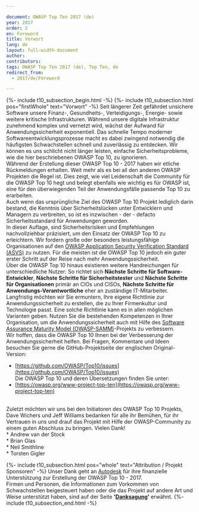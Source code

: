 ```yaml
---

document: OWASP Top Ten 2017 (de)
year: 2017
order: 2
en: Foreword
title: Vorwort
lang: de
layout: full-width-document
author:
contributors:
tags: OWASP Top Ten 2017 (de), Top Ten, de
redirect_from:
  - 2017/de/Foreword

---
```


{%- include t10_subsection_begin.html -%}
{%- include t10_subsection.html pos="firstWhole" text="Vorwort" -%}
Seit längerer Zeit gefährdet unsichere Software unsere Finanz-, Gesundheits-, Verteidigungs-, Energie- sowie weitere kritische Infrastrukturen. Während unsere digitale Infrastruktur zunehmend komplex und vernetzt wird, wächst der Aufwand für Anwendungssicherheit exponentiell. Das schnelle Tempo moderner Softwareentwicklungsprozesse macht es dabei zwingend notwendig die häufigsten Schwachstellen schnell und zuverlässig zu entdecken. Wir können es uns schlicht nicht länger leisten, einfache Sicherheitsprobleme, wie die hier beschriebenen OWASP Top 10, zu ignorieren. 
<br>
Während der Erstellung dieser OWASP Top 10 - 2017 haben wir etliche Rückmeldungen erhalten. Weit mehr als es bei all den anderen OWASP Projekten die Regel ist. Dies zeigt, wie viel Leidenschaft die Community für die OWASP Top 10 hegt und belegt ebenfalls wie wichtig es für OWASP ist, eine für den überwiegenden Teil der Anwendungsfälle passende Top 10 zu erarbeiten.
<br>
Auch wenn das ursprüngliche Ziel des OWASP Top 10 Projekt lediglich darin bestand, die Kenntnis über Sicherheitslücken unter Entwicklern und Managern zu verbreiten, so ist es inzwischen - der - defacto Sicherheitsstandard für Anwendungen geworden.
<br>
In dieser Auflage, sind Sicherheitsrisiken und Empfehlungen nachvollziehbar präzisiert, um den Einsatz der OWASP Top 10 zu erleichtern. Wir fordern große oder besonders leistungsfähige Organisationen auf den [OWASP Application Security Verification Standard (ASVS)](/www-project-application-security-verification-standard) zu nutzen. Für die meisten ist die OWASP Top 10 jedoch ein guter erster Schritt auf der Reise nach mehr Anwendungssicherheit.
<br>
Über die OWASP Top 10 hinaus existieren weitere Handreichungen für unterschiedliche Nutzer: So richtet sich <b>Nächste Schritte für Software-Entwickler</b>, <b>Nächste Schritte für Sicherheitstester</b> und <b>Nächste Schritte für Organisationen</b> primär an CIOs und CISOs, <b>Nächste Schritte für Anwendungs-Verantwortliche</b> eher an zuständige IT-Mitarbeiter.
<br>
Langfristig möchten wir Sie ermuntern, Ihre eigene Richtlinie zur Anwendungssicherheit zu erstellen, die zu Ihrer Firmenkultur und Technologie passt. Eine solche Richtlinie kann es in allen möglichen Varianten geben. Nutzen Sie die bestehenden Kompetenzen in Ihrer Organisation, um die Anwendungssicherheit auch mit Hilfe des [Software Assurance Maturity Model (OWASP-SAMM)](https://www.owasp.org/index.php/OWASP_SAMM_Project)-Projekts zu verbessern.
<br>
Wir hoffen, dass die OWASP Top 10 Ihnen bei der Verbesserung der Anwendungssicherheit helfen. Bei Fragen, Kommentare und Ideen besuchen Sie gerne die GitHub-Projektseite der englischen Original-Version:<br>
* [https://github.com/OWASP/Top10/issues](https://github.com/OWASP/Top10/issues)<br>
Die OWASP Top 10 und deren Übersetzungen finden Sie unter:<br>
* [https://owasp.org/www-project-top-ten](https://owasp.org/www-project-top-ten)<br>
<br>
Zuletzt möchten wir uns bei den Initiatoren des OWASP Top 10 Projekts, Dave Wichers und Jeff Williams bedanken für alle ihr Bemühen, für ihr Vertrauen in uns und drauf das Projekt mit Hilfe der OWASP-Community zu einem guten Abschluss zu bringen. Vielen Dank! 
<br>
* Andrew van der Stock<br>
* Brian Glas<br>
* Neil Smithline<br>
* Torsten Gigler<br>

{%- include t10_subsection.html  pos="whole" text="Attribution / Projekt Sponsoren" -%}
Unser Dank geht an [Autodesk](https://www.autodesk.com) für ihre finanzielle Unterstützung zur Erstellung der OWASP Top 10 - 2017.
<br>
Firmen und Personen, die Informationen zum Vorkommen von Schwachstellen beigesteuert haben oder die das Projekt auf andere Art und Weise unterstützt haben, sind auf der Seite <b>'[Danksagung](0xd1-data-contributors.md)'</b> erwähnt.
{%- include t10_subsection_end.html -%}
